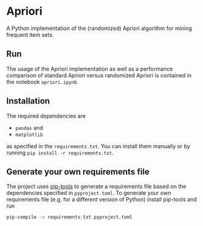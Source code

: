 # Apriori
A Python implementation of the (randomized) Apriori algorithm for mining frequent item sets. 

## Run
The usage of the Apriori implementation as well as a performance comparison of standard Apriori versus randomized Apriori is contained in the notebook `apriori.ipynb`.
## Installation
The required dependencies are 
- `pandas` and
- `matplotlib`
  
as specified in the `requirements.txt`. You can install them manually or by running `pip install -r requirements.txt`.

## Generate your own requirements file
The project uses [pip-tools](https://github.com/jazzband/pip-tools) to generate a requirements file based on the dependencies specified in `pyproject.toml`. To generate your own requirements file (e.g. for a different version of Python) install pip-tools and run
```bash
pip-compile -o requirements.txt pyproject.toml
``` 
